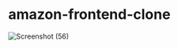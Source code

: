 # amazon-frontend-clone

![Screenshot (56)](https://github.com/VirajAdiga/amazon-frontend-clone/assets/67003867/e364f854-243f-4709-a4ba-1c8a24048214)
